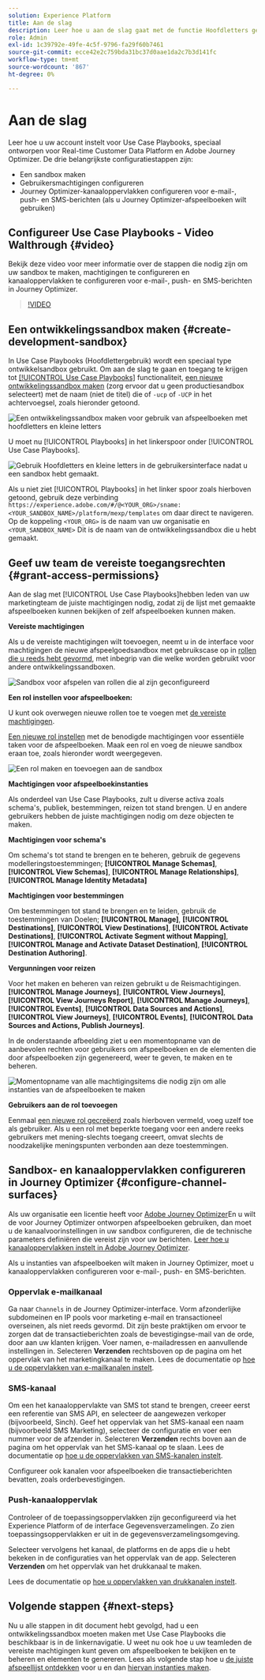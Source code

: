 ```yaml
---
solution: Experience Platform
title: Aan de slag
description: Leer hoe u aan de slag gaat met de functie Hoofdletters gebruiken.
role: Admin
exl-id: 1c39792e-49fe-4c5f-9796-fa29f60b7461
source-git-commit: ecce42e2c759bda31bc37d0aae1da2c7b3d141fc
workflow-type: tm+mt
source-wordcount: '867'
ht-degree: 0%

---
```



# Aan de slag

Leer hoe u uw account instelt voor Use Case Playbooks, speciaal ontworpen voor Real-time Customer Data Platform en Adobe Journey Optimizer. De drie belangrijkste configuratiestappen zijn:

* Een sandbox maken
* Gebruikersmachtigingen configureren
* Journey Optimizer-kanaaloppervlakken configureren voor e-mail-, push- en SMS-berichten (als u Journey Optimizer-afspeelboeken wilt gebruiken)

## Configureer Use Case Playbooks - Video Walthrough {#video}

Bekijk deze video voor meer informatie over de stappen die nodig zijn om uw sandbox te maken, machtigingen te configureren en kanaaloppervlakken te configureren voor e-mail-, push- en SMS-berichten in Journey Optimizer.

>[!VIDEO](https://video.tv.adobe.com/v/3426987?learn=on)

## Een ontwikkelingssandbox maken {#create-development-sandbox}

In Use Case Playbooks (Hoofdlettergebruik) wordt een speciaal type ontwikkelsandbox gebruikt. Om aan de slag te gaan en toegang te krijgen tot [[!UICONTROL Use Case Playbooks]](/help/use-case-playbooks/playbooks/overview.md) functionaliteit, [een nieuwe ontwikkelingssandbox maken](/help/sandboxes/ui/user-guide.md#create) (zorg ervoor dat u geen productiesandbox selecteert) met de naam (niet de titel) die of `-ucp` of `-UCP` in het achtervoegsel, zoals hieronder getoond.

![Een ontwikkelingssandbox maken voor gebruik van afspeelboeken met hoofdletters en kleine letters](/help/use-case-playbooks/assets/playbooks/get-started/create-sandbox-ucp.png)

U moet nu [!UICONTROL Playbooks] in het linkerspoor onder [!UICONTROL Use Case Playbooks].

![Gebruik Hoofdletters en kleine letters in de gebruikersinterface nadat u een sandbox hebt gemaakt.](/help/use-case-playbooks/assets/playbooks/get-started/ucp-sandbox-in-ui.png)

Als u niet ziet [!UICONTROL Playbooks] in het linker spoor zoals hierboven getoond, gebruik deze verbinding `https://experience.adobe.com/#/@<YOUR_ORG>/sname:<YOUR_SANDBOX_NAME>/platform/mexp/templates` om daar direct te navigeren. Op de koppeling `<YOUR_ORG>` is de naam van uw organisatie en `<YOUR_SANDBOX_NAME>` Dit is de naam van de ontwikkelingssandbox die u hebt gemaakt.

## Geef uw team de vereiste toegangsrechten {#grant-access-permissions}

Aan de slag met [!UICONTROL Use Case Playbooks]hebben leden van uw marketingteam de juiste machtigingen nodig, zodat zij de lijst met gemaakte afspeelboeken kunnen bekijken of zelf afspeelboeken kunnen maken.

**Vereiste machtigingen**

Als u de vereiste machtigingen wilt toevoegen, neemt u in de interface voor machtigingen de nieuwe afspeelgoedsandbox met gebruikscase op in [rollen die u reeds hebt gevormd](/help/access-control/abac/ui/permissions.md#managing-sandboxes-for-role), met inbegrip van die welke worden gebruikt voor andere ontwikkelingssandboxen.

![Sandbox voor afspelen van rollen die al zijn geconfigureerd](/help/use-case-playbooks/assets/playbooks/get-started/permissions-to-existing-roles.png)

**Een rol instellen voor afspeelboeken:**

U kunt ook overwegen nieuwe rollen toe te voegen met [de vereiste machtigingen](/help/access-control/home.md#sandboxes-and-permissions).

[Een nieuwe rol instellen](/help/access-control/abac/ui/permissions.md) met de benodigde machtigingen voor essentiële taken voor de afspeelboeken. Maak een rol en voeg de nieuwe sandbox eraan toe, zoals hieronder wordt weergegeven.

![Een rol maken en toevoegen aan de sandbox](/help/use-case-playbooks/assets/playbooks/get-started/create-new-role.png)

**Machtigingen voor afspeelboekinstanties**

Als onderdeel van Use Case Playbooks, zult u diverse activa zoals schema&#39;s, publiek, bestemmingen, reizen tot stand brengen. U en andere gebruikers hebben de juiste machtigingen nodig om deze objecten te maken.

**Machtigingen voor schema&#39;s**

Om schema&#39;s tot stand te brengen en te beheren, gebruik de gegevens modelleringstoestemmingen; **[!UICONTROL Manage Schemas]**, **[!UICONTROL View Schemas]**, **[!UICONTROL Manage Relationships]**, **[!UICONTROL Manage Identity Metadata]**

**Machtigingen voor bestemmingen**

Om bestemmingen tot stand te brengen en te leiden, gebruik de toestemmingen van Doelen; **[!UICONTROL Manage]**, **[!UICONTROL Destinations]**, **[!UICONTROL View Destinations]**, **[!UICONTROL Activate Destinations]**, **[!UICONTROL Activate Segment without Mapping]**, **[!UICONTROL Manage and Activate Dataset Destination]**, **[!UICONTROL Destination Authoring]**.

**Vergunningen voor reizen**

Voor het maken en beheren van reizen gebruikt u de Reismachtigingen. **[!UICONTROL Manage Journeys]**, **[!UICONTROL View Journeys]**, **[!UICONTROL View Journeys Report]**, **[!UICONTROL Manage Journeys]**, **[!UICONTROL Events]**, **[!UICONTROL Data Sources and Actions]**, **[!UICONTROL View Journeys]**, **[!UICONTROL Events]**, **[!UICONTROL Data Sources and Actions, Publish Journeys]**.

In de onderstaande afbeelding ziet u een momentopname van de aanbevolen rechten voor gebruikers om afspeelboeken en de elementen die door afspeelboeken zijn gegenereerd, weer te geven, te maken en te beheren.

![Momentopname van alle machtigingsitems die nodig zijn om alle instanties van de afspeelboeken te maken](/help/use-case-playbooks/assets/playbooks/get-started/permission-snapshot.png)

**Gebruikers aan de rol toevoegen**

Eenmaal [een nieuwe rol gecreëerd](/help/access-control/abac/ui/permissions.md#managing-users-for-role) zoals hierboven vermeld, voeg uzelf toe als gebruiker. Als u een rol met beperkte toegang voor een andere reeks gebruikers met mening-slechts toegang creeert, omvat slechts de noodzakelijke meningspunten verbonden aan deze toestemmingen.

## Sandbox- en kanaaloppervlakken configureren in Journey Optimizer {#configure-channel-surfaces}

Als uw organisatie een licentie heeft voor [Adobe Journey Optimizer](https://experienceleague.adobe.com/docs/journey-optimizer/using/ajo-home.html)En u wilt de voor Journey Optimizer ontworpen afspeelboeken gebruiken, dan moet u de kanaalvoorinstellingen in uw sandbox configureren, die de technische parameters definiëren die vereist zijn voor uw berichten. [Leer hoe u kanaaloppervlakken instelt in Adobe Journey Optimizer](https://experienceleague.adobe.com/docs/journey-optimizer/using/configuration/channel-surfaces.html).

Als u instanties van afspeelboeken wilt maken in Journey Optimizer, moet u kanaaloppervlakken configureren voor e-mail-, push- en SMS-berichten.

### Oppervlak e-mailkanaal

Ga naar `Channels` in de Journey Optimizer-interface. Vorm afzonderlijke subdomeinen en IP pools voor marketing e-mail en transactioneel overseinen, als niet reeds gevormd. Dit zijn beste praktijken om ervoor te zorgen dat de transactieberichten zoals de bevestigingse-mail van de orde, door aan uw klanten krijgen. Voer namen, e-mailadressen en aanvullende instellingen in. Selecteren **Verzenden** rechtsboven op de pagina om het oppervlak van het marketingkanaal te maken. Lees de documentatie op [hoe u de oppervlakken van e-mailkanalen instelt](https://experienceleague.adobe.com/docs/journey-optimizer/using/email/configure-email/email-settings.html).

### SMS-kanaal

Om een het kanaaloppervlakte van SMS tot stand te brengen, creeer eerst een referentie van SMS API, en selecteer de aangewezen verkoper (bijvoorbeeld, Sinch). Geef het oppervlak van het SMS-kanaal een naam (bijvoorbeeld SMS Marketing), selecteer de configuratie en voer een nummer voor de afzender in. Selecteren **Verzenden** rechts boven aan de pagina om het oppervlak van het SMS-kanaal op te slaan. Lees de documentatie op [hoe u de oppervlakken van SMS-kanalen instelt](https://experienceleague.adobe.com/docs/journey-optimizer/using/sms/sms-configuration.html?lang=en#message-preset-sms).

Configureer ook kanalen voor afspeelboeken die transactieberichten bevatten, zoals orderbevestigingen.

### Push-kanaaloppervlak

Controleer of de toepassingsoppervlakken zijn geconfigureerd via het Experience Platform of de interface Gegevensverzamelingen. Zo zien toepassingsoppervlakken er uit in de gegevensverzamelingsomgeving.

<!-- ![App surfaces in Data collections](/help/use-case-playbooks/assets/playbooks/get-started/.png) -->

Selecteer vervolgens het kanaal, de platforms en de apps die u hebt bekeken in de configuraties van het oppervlak van de app. Selecteren **Verzenden** om het oppervlak van het drukkanaal te maken.

Lees de documentatie op [hoe u oppervlakken van drukkanalen instelt](https://experienceleague.adobe.com/docs/journey-optimizer/using/push/push-config/push-configuration.html).

## Volgende stappen {#next-steps}

Nu u alle stappen in dit document hebt gevolgd, had u een ontwikkelingssandbox moeten maken met Use Case Playbooks die beschikbaar is in de linkernavigatie. U weet nu ook hoe u uw teamleden de vereiste machtigingen kunt geven om afspeelboeken te bekijken en te beheren en elementen te genereren. Lees als volgende stap hoe u [de juiste afspeellijst ontdekken](/help/use-case-playbooks/playbooks/discover.md) voor u en dan [hiervan instanties maken](/help/use-case-playbooks/playbooks/create-share-reuse.md).